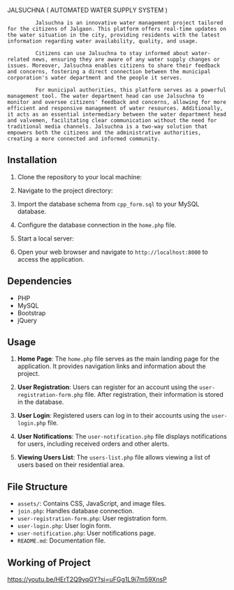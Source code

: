JALSUCHNA ( AUTOMATED WATER SUPPLY SYSTEM )

             Jalsuchna is an innovative water management project tailored for the citizens of Jalgaon. This platform offers real-time updates on the water situation in the city, providing residents with the latest information regarding water availability, quality, and usage.
           
             Citizens can use Jalsuchna to stay informed about water-related news, ensuring they are aware of any water supply changes or issues. Moreover, Jalsuchna enables citizens to share their feedback and concerns, fostering a direct connection between the municipal corporation's water department and the people it serves.

             For municipal authorities, this platform serves as a powerful management tool. The water department head can use Jalsuchna to monitor and oversee citizens' feedback and concerns, allowing for more efficient and responsive management of water resources. Additionally, it acts as an essential intermediary between the water department head and valvemen, facilitating clear communication without the need for traditional media channels. Jalsuchna is a two-way solution that empowers both the citizens and the administrative authorities, creating a more connected and informed community.



## Installation
1. Clone the repository to your local machine:

2. Navigate to the project directory:


3. Import the database schema from `cpp_form.sql` to your MySQL database.

4. Configure the database connection in the `home.php` file.

5. Start a local server:


6. Open your web browser and navigate to `http://localhost:8000` to access the application.

## Dependencies
- PHP
- MySQL
- Bootstrap
- jQuery

## Usage
1. **Home Page**: The `home.php` file serves as the main landing page for the application. It provides navigation links and information about the project.

2. **User Registration**: Users can register for an account using the `user-registration-form.php` file. After registration, their information is stored in the database.

3. **User Login**: Registered users can log in to their accounts using the `user-login.php` file.

4. **User Notifications**: The `user-notification.php` file displays notifications for users, including received orders and other alerts.

5. **Viewing Users List**: The `users-list.php` file allows viewing a list of users based on their residential area.

## File Structure
- `assets/`: Contains CSS, JavaScript, and image files.
- `join.php`: Handles database connection.
- `user-registration-form.php`: User registration form.
- `user-login.php`: User login form.
- `user-notification.php`: User notifications page.
- `README.md`: Documentation file.

## Working of Project
https://youtu.be/HErT2Q9yqGY?si=uFGg1L9i7m59XnsP

